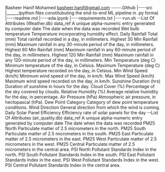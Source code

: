 Basheer Hanif Mohamed
basheer.hanif@gmail.com
-----.Github
|----src
   |______(python files constitubuting the end-to-end ML pipeline in .py forma)
|----readme.md
|----eda.ipynb
|----requirements.txt
|----run.sh
--List Of Attributes (Weather.db)
data_ref A unique alpha-numeric entry generated by computer
date The date when the data was recorded
Wet bulb temperature Temperature incorporating humidity effect.
Daily Rainfall Total (mm) Total rainfall recorded in a day, in millimeters.
Highest 30 Min Rainfall (mm) Maximum rainfall in any 30-minute period of the day, in millimeters.
Highest 60 Min Rainfall (mm) Maximum rainfall in any 60-minute period of the day, in millimeters.
Highest 120 Min Rainfall (mm) Maximum rainfall in any 120-minute period of the day, in millimeters.
Min Temperature (deg C) Minimum temperature of the day, in Celsius.
Maximum Temperature (deg C) Highest temperature recorded on the day, in Celsius.
Min Wind Speed (km/h) Minimum wind speed of the day, in km/h.
Max Wind Speed (km/h) Maximum wind speed recorded on the day, in km/h.
Sunshine Duration (hrs) Duration of sunshine in hours for the day.
Cloud Cover (%) Percentage of the sky covered by clouds.
Relative Humidity (%) Average relative humidity for the day, in percentage.
Air Pressure (hPa) Atmospheric air pressure, in hectopascal (hPa).
Dew Point Category Category of dew point temperature conditions.
Wind Direction General direction from which the wind is coming.
Daily Solar Panel Efficiency Efficiency rate of solar panels for the day
--List Of Attributes (air_quality.db)
data_ref A unique alpha-numeric entry generated by computer
date The date when the data was recorded
PM25 North Particulate matter of 2.5 micrometers in the north.
PM25 South Particulate matter of 2.5 micrometers in the south.
PM25 East Particulate matter of 2.5 micrometers in the east.
PM25 West Particulate matter of 2.5 micrometers in the west.
PM25 Central Particulate matter of 2.5 micrometers in the central area.
PSI North Pollutant Standards Index in the north.
PSI South Pollutant Standards Index in the south.
PSI East Pollutant Standards Index in the east.
PSI West Pollutant Standards Index in the west.
PSI Central Pollutant Standards Index in the central area.
